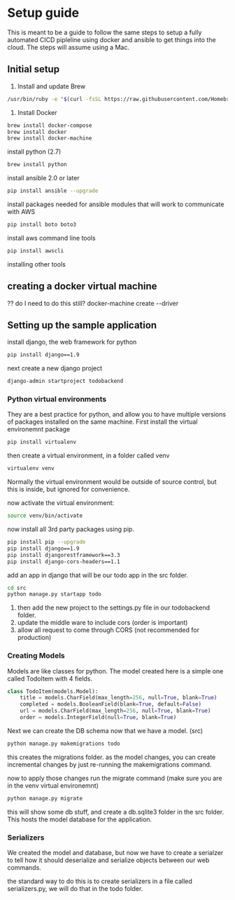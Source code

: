 # Setup guide

This is meant to be a guide to follow the same steps to setup a fully automated CICD pipleline using docker and ansible to get things into the cloud. The steps will assume using a Mac.

## Initial setup

1. Install and update Brew

``` bash
/usr/bin/ruby -e "$(curl -fsSL https://raw.githubusercontent.com/Homebrew/install/master/install)"
```

1. Install Docker

``` bash
brew install docker-compose
brew install docker
brew install docker-machine
```

install python (2.7)

``` bash
brew install python
```

install ansible 2.0 or later

``` bash
pip install ansible --upgrade
```

install packages needed for ansible modules that will work to communicate with AWS

``` bash
pip install boto boto3
```

install aws command line tools

``` bash
pip install awscli
```

installing other tools

## creating a docker virtual machine

?? do I need to do this still?
docker-machine create --driver

## Setting up the sample application

install django, the web framework for python

``` bash
pip install django==1.9
```

next create a new django project

``` bash
django-admin startproject todobackend
```

### Python virtual environments

They are a best practice for python, and allow you to have multiple versions of packages installed on the same machine. First install the virtual environemnt package

``` bash
pip install virtualenv
```

then create a virtual environment, in a folder called venv

``` bash
virtualenv venv
```

Normally the virtual environment would be outside of source control, but this is inside, but ignored for convenience.

now activate the virtual environment:

``` bash
source venv/bin/activate
```

now install all 3rd party packages using pip.

``` bash
pip install pip --upgrade
pip install django==1.9
pip install djangorestframework==3.3
pip install django-cors-headers==1.1
```

add an app in django that will be our todo app in the src folder.

``` bash
cd src
python manage.py startapp todo
```

1. then add the new project to the settings.py file in our todobackend folder.
1. update the middle ware to include cors (order is important)
1. allow all request to come through CORS (not recommended for production)

### Creating Models

Models are like classes for python. The model created here is a simple one called TodoItem with 4 fields.

``` python
class TodoItem(models.Model):
    title = models.CharField(max_length=256, null=True, blank=True)
    completed = models.BooleanField(blank=True, default=False)
    url = models.CharField(max_length=256, null=True, blank=True)
    order = models.IntegerField(null=True, blank=True)
```

Next we can create the DB schema now that we have a model. (src)

``` bash
python manage.py makemigrations todo
```

this creates the migrations folder. as the model changes, you can create incremental changes by just re-running the makemigrations command.

now to apply those changes run the migrate command (make sure you are in the venv virtual environemnt)

``` bash
python manage.py migrate
```

this will show some db stuff, and create a db.sqlite3 folder in the src folder. This hosts the model database for the application.

### Serializers

We created the model and database, but now we have to create a serialzer to tell how it should deserialize and serialize objects between our web commands.

the standard way to do this is to create serializers in a file called serializers.py, we will do that in the todo folder.